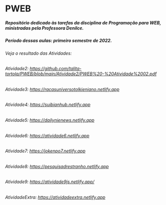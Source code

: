 # PWEB

##### Repositório dedicado às tarefas da disciplina de Programação para WEB, ministradas pela Professora Denilce.

##### Período dessas aulas: primeiro semestre de 2022.

###### Veja o resultado das Atividades:

###### Atividade2: https://github.com/talita-tortola/PWEB/blob/main/Atividade2/PWEB%20-%20Atividade%2002.pdf
###### Atividade3: https://racasuniversotolkieniano.netlify.app
###### Atividade4: https://suibianhub.netlify.app
###### Atividade5: https://dailynienews.netlify.app
###### Atividade6: https://atividade6.netlify.app
###### Atividade7: https://jokenpo7.netlify.app
###### Atividade8: https://pesquisadrestranho.netlify.app
###### Atividade9: https://atividade9js.netlify.app/
###### AtividadeExtra: https://atividadeextra.netlify.app

